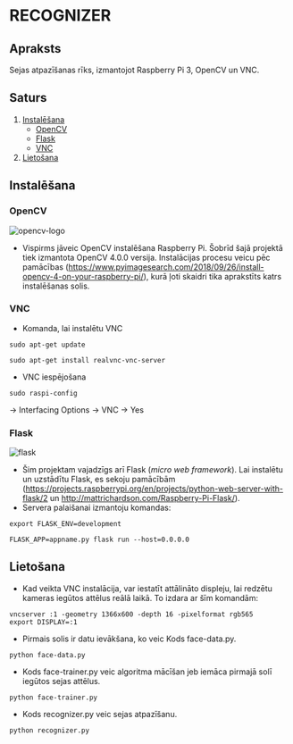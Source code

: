 # RECOGNIZER
## Apraksts
Sejas atpazīšanas rīks, izmantojot Raspberry Pi 3, OpenCV un VNC.
## Saturs
1. [Instalēšana](#Saturs)
     - [OpenCV](#OpenCV)
     - [Flask](#Flask)
     - [VNC](#VNC)
2. [Lietošana](#Lietošana)
## Instalēšana
### OpenCV
![opencv-logo](https://user-images.githubusercontent.com/48751019/56082316-183b1380-5e20-11e9-975e-72c03db68796.png)
- Vispirms jāveic OpenCV instalēšana Raspberry Pi. Šobrīd šajā projektā tiek izmantota OpenCV 4.0.0 versija. Instalācijas procesu veicu pēc pamācības (https://www.pyimagesearch.com/2018/09/26/install-opencv-4-on-your-raspberry-pi/), kurā ļoti skaidri tika aprakstīts katrs instalēšanas solis.
### VNC
- Komanda, lai instalētu VNC
```
sudo apt-get update
```
```
sudo apt-get install realvnc-vnc-server
```
- VNC iespējošana
```
sudo raspi-config
```
-> Interfacing Options -> VNC -> Yes
### Flask
![flask](https://user-images.githubusercontent.com/48751019/56082346-913a6b00-5e20-11e9-86e4-e6088dbb00f1.png)
- Šim projektam vajadzīgs arī Flask (*micro web framework*). Lai instalētu un uzstādītu Flask,  es sekoju pamācībām (https://projects.raspberrypi.org/en/projects/python-web-server-with-flask/2 un http://mattrichardson.com/Raspberry-Pi-Flask/).
- Servera palaišanai izmantoju komandas:
```
export FLASK_ENV=development
```
```
FLASK_APP=appname.py flask run --host=0.0.0.0
```
## Lietošana
- Kad veikta VNC instalācija, var iestatīt attālināto displeju, lai redzētu kameras iegūtos attēlus reālā laikā. To izdara ar šīm komandām:
```
vncserver :1 -geometry 1366x600 -depth 16 -pixelformat rgb565
export DISPLAY=:1
```
- Pirmais solis ir datu ievākšana, ko veic Kods face-data.py.
```
python face-data.py
```
- Kods face-trainer.py veic algoritma mācīšan jeb iemāca pirmajā solī iegūtos sejas attēlus.
```
python face-trainer.py
```
- Kods recognizer.py veic sejas atpazīšanu.
```
python recognizer.py
```
